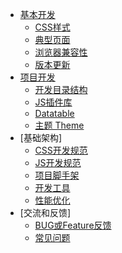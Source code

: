 * [基本开发]()
  * [CSS样式](./basic-development/css.md)
  * [典型页面](./basic-development/page.md)
  * [浏览器兼容性](./basic-development/browser.md)
  * [版本更新](./basic-development/version.md)
* [项目开发]()
  * [开发目录结构](./program-development/dir.md)
  * [JS插件库](./program-development/js.md)
  * [Datatable](./program-development/datatable.md)
  * [主题 Theme](./program-development/theme.md)
* [基础架构]
  * [CSS开发规范](./architecture/specification-css.md)
  * [JS开发规范](./architecture/specification-js.md)
  * [项目脚手架](./architecture/scaffold.md)
  * [开发工具](./architecture/tools.md)
  * [性能优化](./architecture/performance.md)
* [交流和反馈]
  * [BUG或Feature反馈](./feedback/feedback.md)
  * [常见问题](./feedback/faq.md)
